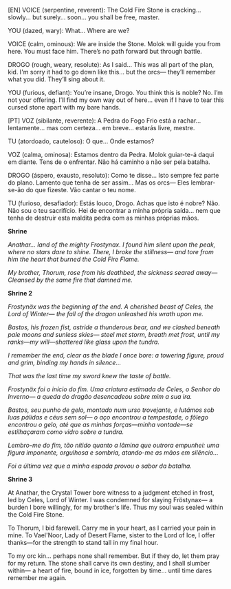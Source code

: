 [EN]
VOICE (serpentine, reverent):
The Cold Fire Stone is cracking... slowly... but surely... soon... you shall be free, master.

YOU (dazed, wary):
What... Where are we?

VOICE (calm, ominous):
We are inside the Stone. Molok will guide you from here.
You must face him. There’s no path forward but through battle.

DROGO (rough, weary, resolute):
As I said... This was all part of the plan, kid.
I'm sorry it had to go down like this... but the orcs— they’ll remember what you did. They’ll sing about it.

YOU (furious, defiant):
You’re insane, Drogo. You think this is noble? No. I’m not your offering.
I’ll find my own way out of here... even if I have to tear this cursed stone apart with my bare hands.

[PT]
VOZ (sibilante, reverente):
A Pedra do Fogo Frio está a rachar... lentamente... mas com certeza... em breve... estarás livre, mestre.

TU (atordoado, cauteloso):
O que... Onde estamos?

VOZ (calma, ominosa):
Estamos dentro da Pedra. Molok guiar-te-á daqui em diante.
Tens de o enfrentar. Não há caminho a não ser pela batalha.

DROGO (áspero, exausto, resoluto):
Como te disse... Isto sempre fez parte do plano.
Lamento que tenha de ser assim... Mas os orcs— Eles lembrar-se-ão do que fizeste. Vão cantar o teu nome.

TU (furioso, desafiador):
Estás louco, Drogo. Achas que isto é nobre? Não.
Não sou o teu sacrifício. Hei de encontrar a minha própria saída... nem que tenha de destruir esta maldita pedra com as minhas próprias mãos.



**Shrine**

<i>Anathar... land of the mighty Frostynax.
I found him silent upon the peak, where no stars dare to shine.
There, I broke the stillness—
and tore from him the heart that burned the Cold Fire Flame.

My brother, Thorum, rose from his deathbed, the sickness seared away—
Cleansed by the same fire that damned me.</i>



**Shrine 2**

<i>Frostynäx was the beginning of the end.
A cherished beast of Celes, the Lord of Winter—
the fall of the dragon unleashed his wrath upon me.

Bastos, his frozen fist, astride a thunderous bear,
and we clashed beneath pale moons and sunless skies—
steel met storm, breath met frost,
until my ranks—my will—shattered like glass upon the tundra.

I remember the end, clear as the blade I once bore:
a towering figure, proud and grim,
binding my hands in silence...

That was the last time
my sword knew the taste of battle.</i>

<i>Frostynäx foi o início do fim.
Uma criatura estimada de Celes, o Senhor do Inverno—
a queda do dragão desencadeou sobre mim a sua ira.

Bastos, seu punho de gelo, montado num urso trovejante,
e lutámos sob luas pálidas e céus sem sol—
o aço encontrou a tempestade, o fôlego encontrou o gelo,
até que as minhas forças—minha vontade—se estilhaçaram como vidro sobre a tundra.

Lembro-me do fim, tão nítido quanto a lâmina que outrora empunhei:
uma figura imponente, orgulhosa e sombria,
atando-me as mãos em silêncio...

Foi a última vez
que a minha espada provou o sabor da batalha.</i>

**Shrine 3**

At Anathar, the Crystal Tower bore witness
to a judgment etched in frost, led by Celes, Lord of Winter.
I was condemned for slaying Fröstynax—
a burden I bore willingly, for my brother's life.
Thus my soul was sealed within the Cold Fire Stone.

To Thorum, I bid farewell. Carry me in your heart,
as I carried your pain in mine.
To Vael'Noor, Lady of Desert Flame, sister to the Lord of Ice,
I offer thanks—for the strength to stand tall in my final hour.

To my orc kin… perhaps none shall remember.
But if they do, let them pray for my return.
The stone shall carve its own destiny,
and I shall slumber within—
a heart of fire, bound in ice,
forgotten by time…
until time dares remember me again.